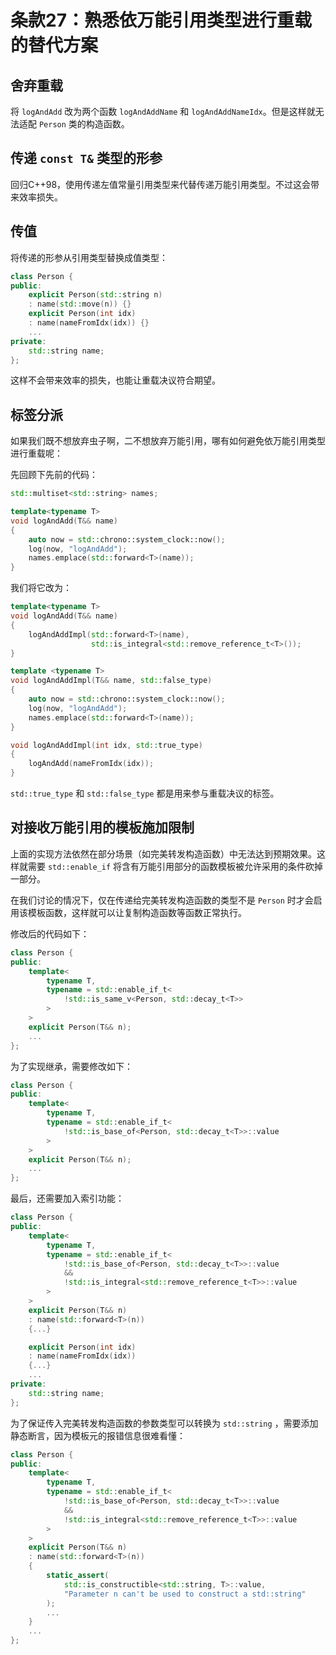 # 条款27：熟悉依万能引用类型进行重载的替代方案

## 舍弃重载

将 `logAndAdd` 改为两个函数 `logAndAddName` 和 `logAndAddNameIdx`。但是这样就无法适配 `Person` 类的构造函数。

## 传递 `const T&` 类型的形参

回归C++98，使用传递左值常量引用类型来代替传递万能引用类型。不过这会带来效率损失。

## 传值

将传递的形参从引用类型替换成值类型：

```cpp
class Person {
public:
    explicit Person(std::string n)
    : name(std::move(n)) {}
    explicit Person(int idx)
    : name(nameFromIdx(idx)) {}
    ...
private:
    std::string name;
};
```

这样不会带来效率的损失，也能让重载决议符合期望。

## 标签分派

如果我们既不想放弃虫子啊，二不想放弃万能引用，哪有如何避免依万能引用类型进行重载呢：

先回顾下先前的代码：

```cpp
std::multiset<std::string> names;

template<typename T>
void logAndAdd(T&& name)
{
    auto now = std::chrono::system_clock::now();
    log(now, "logAndAdd");
    names.emplace(std::forward<T>(name));
}
```

我们将它改为：

```cpp
template<typename T>
void logAndAdd(T&& name)
{
    logAndAddImpl(std::forward<T>(name),
                  std::is_integral<std::remove_reference_t<T>());
}

template <typename T>
void logAndAddImpl(T&& name, std::false_type)
{
    auto now = std::chrono::system_clock::now();
    log(now, "logAndAdd");
    names.emplace(std::forward<T>(name));
}

void logAndAddImpl(int idx, std::true_type)
{
    logAndAdd(nameFromIdx(idx));
}
```

`std::true_type` 和 `std::false_type` 都是用来参与重载决议的标签。

## 对接收万能引用的模板施加限制

上面的实现方法依然在部分场景（如完美转发构造函数）中无法达到预期效果。这样就需要 `std::enable_if` 将含有万能引用部分的函数模板被允许采用的条件砍掉一部分。

在我们讨论的情况下，仅在传递给完美转发构造函数的类型不是 `Person` 时才会启用该模板函数，这样就可以让复制构造函数等函数正常执行。 

修改后的代码如下：

```cpp
class Person {
public:
    template<
        typename T,
        typename = std::enable_if_t<
            !std::is_same_v<Person, std::decay_t<T>>
        >
    >
    explicit Person(T&& n);
    ...
};
```

为了实现继承，需要修改如下：

```cpp
class Person {
public:
    template<
        typename T,
        typename = std::enable_if_t<
            !std::is_base_of<Person, std::decay_t<T>>::value
        >
    >
    explicit Person(T&& n);
    ...
};
```

最后，还需要加入索引功能：

```cpp
class Person {
public:
    template<
        typename T,
        typename = std::enable_if_t<
            !std::is_base_of<Person, std::decay_t<T>>::value
            &&
            !std::is_integral<std::remove_reference_t<T>>::value
        >
    >
    explicit Person(T&& n)
    : name(std::forward<T>(n))
    {...}

    explicit Person(int idx)
    : name(nameFromIdx(idx))
    {...}
    ...
private:
    std::string name;
};
```

为了保证传入完美转发构造函数的参数类型可以转换为 `std::string` ，需要添加静态断言，因为模板元的报错信息很难看懂：

```cpp
class Person {
public:
    template<
        typename T,
        typename = std::enable_if_t<
            !std::is_base_of<Person, std::decay_t<T>>::value
            &&
            !std::is_integral<std::remove_reference_t<T>>::value
        >
    >
    explicit Person(T&& n)
    : name(std::forward<T>(n))
    {
        static_assert(
            std::is_constructible<std::string, T>::value,
            "Parameter n can't be used to construct a std::string"
        );
        ...
    }
    ...
};
```